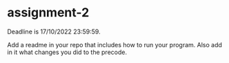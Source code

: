 # assignment-2
Deadline is 17/10/2022 23:59:59.

Add a readme in your repo that includes how to run your program. 
Also add in it what changes you did to the precode.
